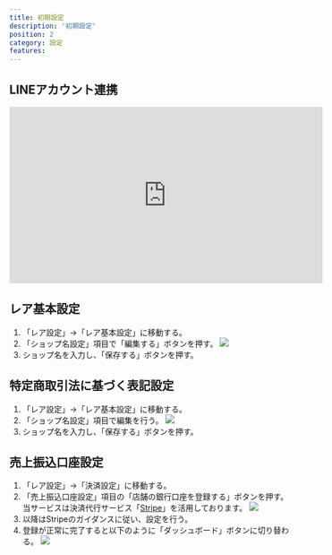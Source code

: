 ```yaml
---
title: 初期設定
description: '初期設定'
position: 2
category: 設定
features:
---
```


## LINEアカウント連携

<iframe width="560" height="315" src="https://www.youtube.com/embed/LAq18XJlVYE" title="YouTube video player" frameborder="0" allow="accelerometer; autoplay; clipboard-write; encrypted-media; gyroscope; picture-in-picture" allowfullscreen></iframe>

## レア基本設定

1. 「レア設定」→「レア基本設定」に移動する。
2. 「ショップ名設定」項目で「編集する」ボタンを押す。
   <img src="/images/setup/setup_step1.png" />
3.  ショップ名を入力し、「保存する」ボタンを押す。

## 特定商取引法に基づく表記設定

1. 「レア設定」→「レア基本設定」に移動する。
2. 「ショップ名設定」項目で編集を行う。
   <img src="/images/setup/setup_step2.png" />
3.  ショップ名を入力し、「保存する」ボタンを押す。

## 売上振込口座設定

1. 「レア設定」→「決済設定」に移動する。
2. 「売上振込口座設定」項目の「店舗の銀行口座を登録する」ボタンを押す。
   当サービスは決済代行サービス「[Stripe](https://stripe.com)」を活用しております。
   <img src="/images/setup/setup_step3_1.png" />
3. 以降はStripeのガイダンスに従い、設定を行う。
4. 登録が正常に完了すると以下のように「ダッシュボード」ボタンに切り替わる。
   <img src="/images/setup/setup_step3_2.png" />
